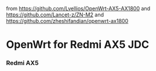 
from https://github.com/Lvellios/OpenWrt-AX5-AX1800
and https://github.com/Lancet-z/ZN-M2
and https://github.com/zheshifandian/openwrt-ax1800
# OpenWrt for Redmi AX5 JDC
### Redmi AX5
